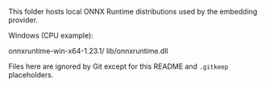 This folder hosts local ONNX Runtime distributions used by the embedding provider.

Windows (CPU example):

  onnxruntime-win-x64-1.23.1/
    lib/onnxruntime.dll

Files here are ignored by Git except for this README and `.gitkeep` placeholders.

